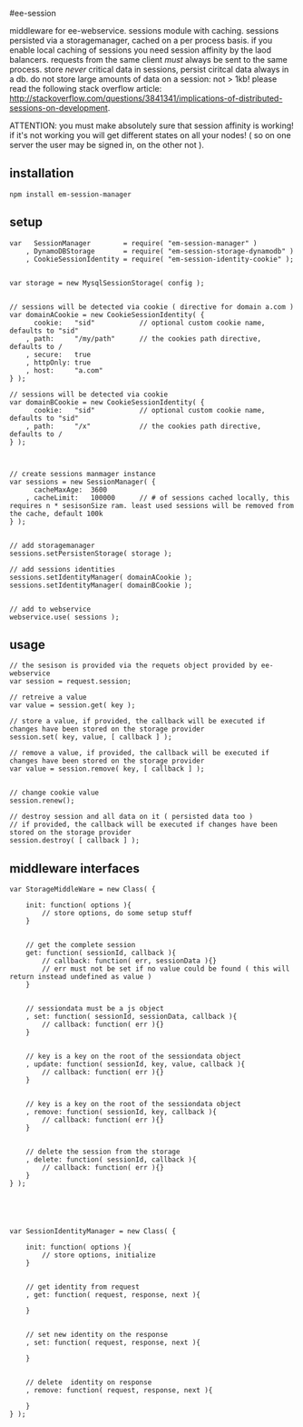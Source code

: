 #ee-session

middleware for ee-webservice. sessions module with caching. sessions persisted via a storagemanager, cached on a per process basis. if you enable local caching of sessions you need session affinity by the laod balancers. requests from the same client _must_ always be sent to the same process. store _never_ critical data in sessions, persist ciritcal data always in a db. do not store large amounts of data on a session: not > 1kb! please read the following stack overflow article: http://stackoverflow.com/questions/3841341/implications-of-distributed-sessions-on-development.

ATTENTION: you must make absolutely sure that session affinity is working! if it's not working you will get different states on all your nodes! ( so on one server the user may be signed in, on the other not ).


## installation
	
	npm install em-session-manager


## setup
		
	var   SessionManager 		= require( "em-session-manager" )
		, DynamoDBStorage 	 	= require( "em-session-storage-dynamodb" )
		, CookieSessionIdentity	= require( "em-session-identity-cookie" );


	var storage = new MysqlSessionStorage( config );


	// sessions will be detected via cookie ( directive for domain a.com )
	var domainACookie = new CookieSessionIdentity( {
		  cookie: 	"sid" 			// optional custom cookie name, defaults to "sid"
		, path: 	"/my/path" 		// the cookies path directive, defaults to /
		, secure: 	true
		, httpOnly: true
		, host: 	"a.com"
	} );

	// sessions will be detected via cookie
	var domainBCookie = new CookieSessionIdentity( {
		  cookie: 	"sid" 			// optional custom cookie name, defaults to "sid"
		, path: 	"/x" 			// the cookies path directive, defaults to /
	} );

	

	// create sessions manmager instance
	var sessions = new SessionManager( {
		  cacheMaxAge: 	3600
		, cacheLimit: 	100000 		// # of sessions cached locally, this requires n * sesisonSize ram. least used sessions will be removed from the cache, default 100k
	} );


	// add storagemanager
	sessions.setPersistenStorage( storage );

	// add sessions identities
	sessions.setIdentityManager( domainACookie );
	sessions.setIdentityManager( domainBCookie );


	// add to webservice
	webservice.use( sessions );



## usage

	// the sesison is provided via the requets object provided by ee-webservice
	var session = request.session;

	// retreive a value
	var value = session.get( key );

	// store a value, if provided, the callback will be executed if changes have been stored on the storage provider
	session.set( key, value, [ callback ] );

	// remove a value, if provided, the callback will be executed if changes have been stored on the storage provider
	var value = session.remove( key, [ callback ] );


	// change cookie value
	session.renew();

	// destroy session and all data on it ( persisted data too ) 
	// if provided, the callback will be executed if changes have been stored on the storage provider
	session.destroy( [ callback ] );




## middleware interfaces


	var StorageMiddleWare = new Class( {

		init: function( options ){
			// store options, do some setup stuff
		}


		// get the complete session
		get: function( sessionId, callback ){
			// callback: function( err, sessionData ){}
			// err must not be set if no value could be found ( this will return instead undefined as value )
		}


		// sessiondata must be a js object
		, set: function( sessionId, sessionData, callback ){
			// callback: function( err ){}
		}


		// key is a key on the root of the sessiondata object
		, update: function( sessionId, key, value, callback ){
			// callback: function( err ){}
		}


		// key is a key on the root of the sessiondata object
		, remove: function( sessionId, key, callback ){
			// callback: function( err ){}
		}


		// delete the session from the storage
		, delete: function( sessionId, callback ){
			// callback: function( err ){}
		}
	} );





	var SessionIdentityManager = new Class( {

		init: function( options ){
			// store options, initialize
		}


		// get identity from request
		, get: function( request, response, next ){

		} 


		// set new identity on the response
		, set: function( request, response, next ){

		}


		// delete  identity on response
		, remove: function( request, response, next ){

		}
	} );



